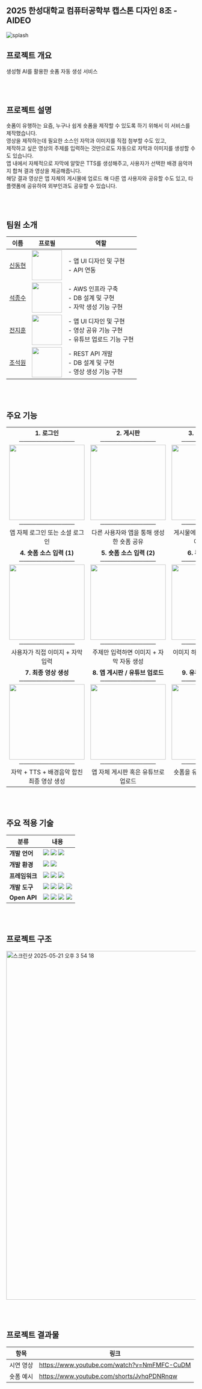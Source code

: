 ## 2025 한성대학교 컴퓨터공학부 캡스톤 디자인 8조 - AIDEO
![splash](https://github.com/user-attachments/assets/bc6556cc-a2d6-47ef-839a-f309c808e4ad)


## 프로젝트 개요

생성형 AI를 활용한 숏폼 자동 생성 서비스

<br><br>

## 프로젝트 설명

숏폼이 유행하는 요즘, 누구나 쉽게 숏폼을 제작할 수 있도록 하기 위해서 이 서비스를 제작했습니다.  
영상을 제작하는데 필요한 소스인 자막과 이미지를 직접 첨부할 수도 있고,  
제작하고 싶은 영상의 주제를 입력하는 것만으로도 자동으로 자막과 이미지를 생성할 수도 있습니다.  
앱 내에서 자체적으로 자막에 알맞은 TTS를 생성해주고, 사용자가 선택한 배경 음악까지 합쳐 결과 영상을 제공해줍니다.  
해당 결과 영상은 앱 자체의 게시물에 업로드 해 다른 앱 사용자와 공유할 수도 있고, 타 플랫폼에 공유하여 외부인과도 공유할 수 있습니다.  

<br><br>

## 팀원 소개

| 이름 | 프로필 | 역할 |
|------|--------|------|
| [신동현](https://github.com/whikih34) | <img src="https://github.com/whikih34.png" width="80"/> | - 앱 UI 디자인 및 구현<br>- API 연동 |
| [석종수](https://github.com/Seok-Soo) | <img src="https://github.com/Seok-Soo.png" width="80"/> | - AWS 인프라 구축<br>- DB 설계 및 구현<br>- 자막 생성 기능 구현 |
| [전지훈](https://github.com/xinun) | <img src="https://github.com/xinun.png" width="80"/> | - 앱 UI 디자인 및 구현<br>- 영상 공유 기능 구현<br>- 유튜브 업로드 기능 구현 |
| [조석원](https://github.com/swcho25) | <img src="https://github.com/swcho25.png" width="80"/> | - REST API 개발<br>- DB 설계 및 구현<br>- 영상 생성 기능 구현 |

<br><br>

## 주요 기능

<table>
  <tr>
    <td align="center" valign="top">
      <b>1. 로그인</b><br>
      ─────────────<br>
      <img src="https://github.com/user-attachments/assets/43d06230-61b0-4d85-a7f6-3e8a004b14c2" width="200"/><br>
      ─────────────<br>
      앱 자체 로그인 또는 소셜 로그인
    </td>
    <td align="center" valign="top">
      <b>2. 게시판</b><br>
      ─────────────<br>
      <img src="https://github.com/user-attachments/assets/59f66a2e-55cb-46d4-8040-577e080389ef" width="200"/><br>
      ─────────────<br>
      다른 사용자와 앱을 통해 생성한 숏폼 공유
    </td>
    <td align="center" valign="top">
      <b>3. 해시태그 검색</b><br>
      ─────────────<br>
      <img src="https://github.com/user-attachments/assets/6c439cc6-d165-4584-8ffd-bdcaab9a5b0f" width="200"/><br>
      ─────────────<br>
      게시물에 저장된 해시태그 값에 따라 검색
    </td>
  </tr>
  <tr>
    <td align="center" valign="top">
      <b>4. 숏폼 소스 입력 (1)</b><br>
      ─────────────<br>
      <img src="https://github.com/user-attachments/assets/10fff1f6-eafa-4fad-9f1f-2eb2f39511b0" width="200"/><br>
      ─────────────<br>
      사용자가 직접 이미지 + 자막 입력
    </td>
    <td align="center" valign="top">
      <b>5. 숏폼 소스 입력 (2)</b><br>
      ─────────────<br>
      <img src="https://github.com/user-attachments/assets/96d68b8d-0d04-4f63-871b-90a21681dbb4" width="200"/><br>
      ─────────────<br>
      주제만 입력하면 이미지 + 자막 자동 생성
    </td>
    <td align="center" valign="top">
      <b>6. 부분 영상 생성</b><br>
      ─────────────<br>
      <img src="https://github.com/user-attachments/assets/49fa749c-54b7-4f75-aa5d-1bdca2fbc10f" width="200"/><br>
      ─────────────<br>
      이미지 하나 당 5초의 영상 생성
    </td>
  </tr>
  <tr>
    <td align="center" valign="top">
      <b>7. 최종 영상 생성</b><br>
      ─────────────<br>
      <img src="https://github.com/user-attachments/assets/1e340716-a165-410e-a66e-9386ef441af8" width="200"/><br>
      ─────────────<br>
      자막 + TTS + 배경음악 합친 최종 영상 생성
    </td>
    <td align="center" valign="top">
      <b>8. 앱 게시판 / 유튜브 업로드</b><br>
      ─────────────<br>
      <img src="https://github.com/user-attachments/assets/86e969ab-6dd7-4391-bc91-1f8ae0b82be5" width="200"/><br>
      ─────────────<br>
      앱 자체 게시판 혹은 유튜브로 업로드
    </td>
    <td align="center" valign="top">
      <b>9. 유튜브 업로드 결과</b><br>
      ─────────────<br>
      <img src="https://github.com/user-attachments/assets/4e7d5bc7-4b23-4e28-bd40-e00414c6f42c" width="200"/><br>
      ─────────────<br>
      숏폼을 유튜브로 업로드한 결과 화면
    </td>
  </tr>
</table>  

<br><br>

## 주요 적용 기술

| 분류           | 내용 |
|----------------|------|
| **개발 언어**   | <img src="https://img.shields.io/badge/Java-ED8B00?style=for-the-badge&logo=openjdk&logoColor=white"/> <img src="https://img.shields.io/badge/Python-3776AB?style=for-the-badge&logo=python&logoColor=white"/> <img src="https://img.shields.io/badge/TypeScript-3178C6?style=for-the-badge&logo=typescript&logoColor=white"/> |
| **개발 환경**   | <img src="https://img.shields.io/badge/macOS-000000?style=for-the-badge&logo=apple&logoColor=white"/> <img src="https://img.shields.io/badge/Linux-FCC624?style=for-the-badge&logo=linux&logoColor=black"/> |
| **프레임워크** | <img src="https://img.shields.io/badge/SpringBoot-6DB33F?style=for-the-badge&logo=springboot&logoColor=white"/> <img src="https://img.shields.io/badge/FastAPI-009688?style=for-the-badge&logo=fastapi&logoColor=white"/> <img src="https://img.shields.io/badge/React%20Native-61DAFB?style=for-the-badge&logo=react&logoColor=white"/> |
| **개발 도구**   | <img src="https://img.shields.io/badge/VSCode-007ACC?style=for-the-badge"/> <img src="https://img.shields.io/badge/Android%20Studio-3DDC84?style=for-the-badge&logo=androidstudio&logoColor=white"/> <img src="https://img.shields.io/badge/IntelliJ%20IDEA-000000?style=for-the-badge&logo=intellijidea&logoColor=white"/> <img src="https://img.shields.io/badge/AWS-232F3E?style=for-the-badge"/> |
| **Open API**   | <img src="https://img.shields.io/badge/OpenAI-412991?style=for-the-badge&logo=openai&logoColor=white"/> <img src="https://img.shields.io/badge/Stable%20Diffusion-FF1493?style=for-the-badge&logoColor=white"/> <img src="https://img.shields.io/badge/Runway-00D9FF?style=for-the-badge&logoColor=black"/> <img src="https://img.shields.io/badge/Google%20Cloud-4285F4?style=for-the-badge&logo=googlecloud&logoColor=white"/> |  

<br><br>

## 프로젝트 구조

<img width="926" alt="스크린샷 2025-05-21 오후 3 54 18" src="https://github.com/user-attachments/assets/d1546daf-34d6-4cb1-9a8c-1ae546444eeb" />

<br><br>

## 프로젝트 결과물

| 항목 | 링크 |
|------|------|
| 시연 영상 | https://www.youtube.com/watch?v=NmFMFC-CuDM |
| 숏폼 예시 | https://www.youtube.com/shorts/JvhqPDNRnqw  |
